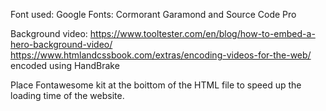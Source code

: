 Font used: Google Fonts: Cormorant Garamond and Source Code Pro



Background video: https://www.tooltester.com/en/blog/how-to-embed-a-hero-background-video/
https://www.htmlandcssbook.com/extras/encoding-videos-for-the-web/
encoded using HandBrake



Place Fontawesome kit at the boittom of the HTML file to speed up the loading time of the website.
